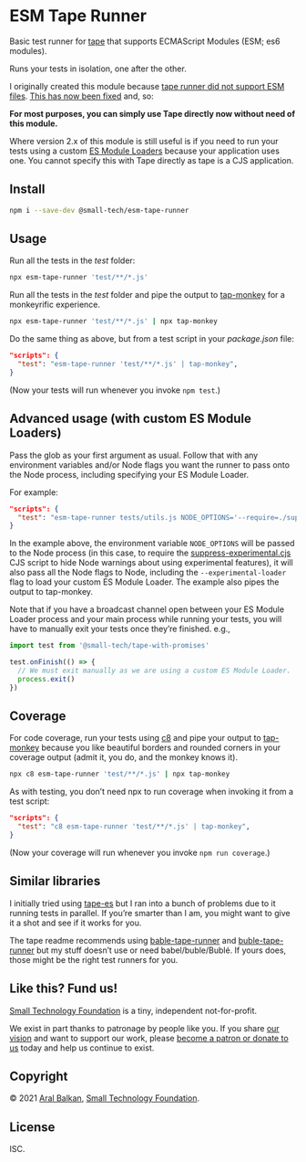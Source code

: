 # ESM Tape Runner

Basic test runner for [tape](https://github.com/substack/tape) that supports ECMAScript Modules (ESM; es6 modules).

Runs your tests in isolation, one after the other.

I originally created this module because [tape runner did not support ESM files](https://github.com/substack/tape/issues/514). [This has now been fixed](https://github.com/substack/tape/pull/547) and, so:

__For most purposes, you can simply use Tape directly now without need of this module.__

Where version 2.x of this module is still useful is if you need to run your tests using a custom [ES Module Loaders](https://nodejs.org/docs/latest-v16.x/api/esm.html#loaders) because your application uses one. You cannot specify this with Tape directly as tape is a CJS application.

## Install

```sh
npm i --save-dev @small-tech/esm-tape-runner
```

## Usage

Run all the tests in the _test_ folder:

```sh
npx esm-tape-runner 'test/**/*.js'
```

Run all the tests in the _test_ folder and pipe the output to [tap-monkey](https://github.com/small-tech/tap-monkey) for a monkeyrific experience.

```sh
npx esm-tape-runner 'test/**/*.js' | npx tap-monkey
```

Do the same thing as above, but from a test script in your _package.json_ file:

```json
"scripts": {
  "test": "esm-tape-runner 'test/**/*.js' | tap-monkey",
}
```

(Now your tests will run whenever you invoke `npm test`.)

## Advanced usage (with custom ES Module Loaders)

Pass the glob as your first argument as usual. Follow that with any environment variables and/or Node flags you want the runner to pass onto the Node process, including specifying your ES Module Loader.

For example:

```json
"scripts": {
  "test": "esm-tape-runner tests/utils.js NODE_OPTIONS='--require=./suppress-experimental.cjs' --enable-source-maps --experimental-modules --experimental-specifier-resolution=node --experimental-vm-modules --experimental-loader ./lib/processes/loader.js | tap-monkey",
}
```

In the example above, the environment variable `NODE_OPTIONS` will be passed to the Node process (in this case, to require the [suppress-experimental.cjs](https://github.com/small-tech/nodekit/blob/main/suppress-experimental.cjs) CJS script to hide Node warnings about using experimental features), it will also pass all the Node flags to Node, including the `--experimental-loader` flag to load your custom ES Module Loader. The example also pipes the output to tap-monkey.

Note that if you have a broadcast channel open between your ES Module Loader process and your main process while running your tests, you will have to manually exit your tests once they’re finished. e.g., 

```js
import test from '@small-tech/tape-with-promises'

test.onFinish(() => {
  // We must exit manually as we are using a custom ES Module Loader.
  process.exit()
})
```

## Coverage

For code coverage, run your tests using [c8](https://github.com/bcoe/c8) and pipe your output to [tap-monkey](https://github.com/small-tech/tap-monkey) because you like beautiful borders and rounded corners in your coverage output (admit it, you do, and the monkey knows it).

```sh
npx c8 esm-tape-runner 'test/**/*.js' | npx tap-monkey
```

As with testing, you don’t need npx to run coverage when invoking it from a test script:

```json
"scripts": {
  "test": "c8 esm-tape-runner 'test/**/*.js' | tap-monkey",
}
```

(Now your coverage will run whenever you invoke `npm run coverage`.)

## Similar libraries

I initially tried using [tape-es](https://github.com/vanillaes/tape-es) but I ran into a bunch of problems due to it running tests in parallel. If you’re smarter than I am, you might want to give it a shot and see if it works for you.

The tape readme recommends using [bable-tape-runner](https://www.npmjs.com/package/babel-tape-runner) and [buble-tape-runner](https://www.npmjs.com/package/buble-tape-runner) but my stuff doesn’t use or need babel/buble/Bublé. If yours does, those might be the right test runners for you.

## Like this? Fund us!

[Small Technology Foundation](https://small-tech.org) is a tiny, independent not-for-profit.

We exist in part thanks to patronage by people like you. If you share [our vision](https://small-tech.org/about/#small-technology) and want to support our work, please [become a patron or donate to us](https://small-tech.org/fund-us) today and help us continue to exist.

## Copyright

&copy; 2021 [Aral Balkan](https://ar.al), [Small Technology Foundation](https://small-tech.org).

## License

ISC.
